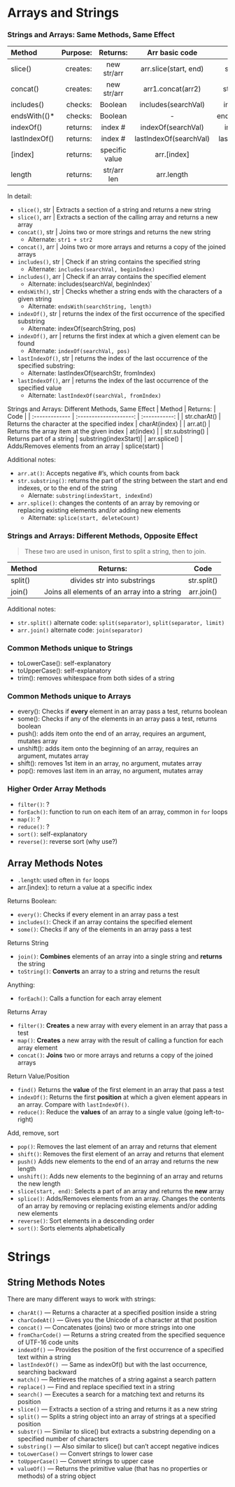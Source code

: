 # Arrays and Strings

### Strings and Arrays: Same Methods, Same Effect

|    Method   | Purpose: | Returns:   | Arr basic code | Str basic code | 
| :---------- | -------: | :------:   | :------------: | :-----------:  |
| slice()     | creates: | new str/arr | arr.slice(start, end) | str.slice(start, end) | 
| concat()    | creates: | new str/arr | arr1.concat(arr2) | str1.concat(' ', str2)  | 
| includes()  | checks:  | Boolean    | includes(searchVal) | includes(searchStr) | 
| endsWith(()* | checks: | Boolean    | -                   | endsWith(searchString) | 
| indexOf()   | returns: | index #    | indexOf(searchVal)  | indexOf(searchStr) | 
| lastIndexOf() | returns: | index #  | lastIndexOf(searchVal) | lastIndexOf(searchStr) |
| [index]     | returns: | specific value | arr.[index]     | str[index] | 
| length      | returns: | str/arr len | arr.length         | str.length | 

In detail:
- `slice()`, str | Extracts a section of a string and returns a new string
- `slice()`, arr | Extracts a section of the calling array and returns a new array
- `concat()`, str | Joins two or more strings and returns the new string
  - Alternate: `str1 + str2`
- `concat()`, arr | Joins two or more arrays and returns a copy of the joined arrays
- `includes()`, str | Check if an string contains the specified string 
  - Alternate: `includes(searchVal, beginIndex)`
- `includes()`, arr | Check if an array contains the specified element
  - Alternate: includes(searchVal, beginIndex)` 
- `endsWith()`, str | Checks whether a string ends with the characters of a given string 
  - Alternate: `endsWith(searchString, length)`
- `indexOf()`, str | returns the index of the first occurrence of the specified substring
  - Alternate: indexOf(searchString, pos)
- `indexOf()`, arr | returns the first index at which a given element can be found
  - Alternate: `indexOf(searchVal, pos)`
- `lastIndexOf()`, str | returns the index of the last occurrence of the specified substring: 
  - Alternate: lastIndexOf(searchStr, fromIndex)
- `lastIndexOf()`, arr | returns the index of the last occurrence of the specified value
  - Alternate: `lastIndexOf(searchVal, fromIndex)`

Strings and Arrays: Different Methods, Same Effect
|    Method       | Returns:               |  Code         | 
| :-------------  | :--------------------: | :-----------: |
| str.charAt() | Returns the character at the specified index | charAt(index) | 
| arr.at()     | Returns the array item at the given index    | at(index)     | 
| str.substring() | Returns part of a string              | substring(indexStart)|
| arr.splice() | Adds/Removes elements from an array | splice(start) |

Additional notes:
- `arr.at()`: Accepts negative #’s, which counts from back
- `str.substring()`: returns the part of the string between the start and end indexes, or to the end of the string
  - Alernate: `substring(indexStart, indexEnd)`
- `arr.splice()`: changes the contents of an array by removing or replacing existing elements and/or adding new elements
  - Alternate: `splice(start, deleteCount)`



### Strings and Arrays: Different Methods, Opposite Effect

> These two are used in unison, first to split a string, then to join. 

|    Method       | Returns:               |  Code         | 
| :-------------  | :--------------------: | :-----------: |
| split()  | divides str into substrings | str.split() | 
| join()  | Joins all elements of an array into a string | arr.join() | 

Additional notes:
- `str.split()` alternate code: `split(separator)`, `split(separator, limit)`
- `arr.join()` alternate code: `join(separator)`


### Common Methods unique to Strings

- toLowerCase(): self-explanatory
- toUpperCase(): self-explanatory
- trim(): removes whitespace from both sides of a string


### Common Methods unique to Arrays
- every(): Checks if **every** element in an array pass a test, returns boolean
- some(): Checks if any of the elements in an array pass a test, returns boolean
- push(): adds item onto the end of an array, requires an argument, mutates array
- unshift(): adds item onto the beginning of an array, requires an argument, mutates array
- shift(): removes 1st item in an array, no argument, mutates array
- pop(): removes last item in an array, no argument, mutates array


### Higher Order Array Methods
- `filter()`: ?
- `forEach()`: function to run on each item of an array, common in `for` loops
- `map()`: ?
- `reduce()`: ?
- `sort()`: self-explanatory
- `reverse()`: reverse sort (why use?)

## Array Methods Notes

- `.length`: used often in `for` loops
- arr.[index]: to return a value at a specific index

Returns Boolean:
- `every()`:	Checks if every element in an array pass a test
- `includes()`:	Check if an array contains the specified element
- `some()`: Checks if any of the elements in an array pass a test

Returns String
- `join()`: **Combines** elements of an array into a single string and **returns** the string
- `toString()`: **Converts** an array to a string  and returns the result

Anything:
- `forEach()`: Calls a function for each array element

Returns Array
- `filter()`:	**Creates** a new array with every element in an array that pass a test
- `map()`: **Creates** a new array with the result of calling a function for each array element
- `concat()`:	**Joins** two or more arrays and returns a copy of the joined arrays

Return Value/Position
- `find()`	Returns the **value** of the first element in an array that pass a test
- `indexOf()`: Returns the first **position** at which a given element appears in an array. Compare with `lastIndexOf()`.
- `reduce()`: Reduce the **values** of an array to a single value (going left-to-right)

Add, remove, sort
- `pop()`: Removes the last element of an array and returns that element
- `shift()`: Removes the first element of an array and returns that element
- `push()` Adds new elements to the end of an array and returns the new length
- `unshift()`: Adds new elements to the beginning of an array and returns the new length
- `slice(start, end)`: Selects a part of an array and returns the **new** array
- `splice()`: Adds/Removes elements from an array. Changes the contents of an array by removing or replacing existing elements and/or adding new elements
- `reverse()`: Sort elements in a descending order
- `sort()`: Sorts elements alphabetically


# Strings

## String Methods Notes

There are many different ways to work with strings:

- `charAt()` — Returns a character at a specified position inside a string
- `charCodeAt()` — Gives you the Unicode of a character at that position
- `concat()` — Concatenates (joins) two or more strings into one
- `fromCharCode()` — Returns a string created from the specified sequence of UTF-16 code units
- `indexOf()` — Provides the position of the first occurrence of a specified text within a string
- `lastIndexOf() `— Same as indexOf() but with the last occurrence, searching backward
- `match()` — Retrieves the matches of a string against a search pattern
- `replace()` — Find and replace specified text in a string
- `search()` — Executes a search for a matching text and returns its position
- `slice()` — Extracts a section of a string and returns it as a new string
- `split()` — Splits a string object into an array of strings at a specified position
- `substr()` —  Similar to slice() but extracts a substring depending on a specified number of characters
- `substring()` — Also similar to slice() but can’t accept negative indices
- `toLowerCase()` — Convert strings to lower case
- `toUpperCase()` — Convert strings to upper case
- `valueOf()` — Returns the primitive value (that has no properties or methods) of a string object